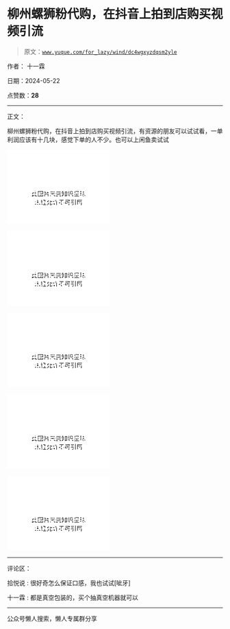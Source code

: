 # 柳州螺狮粉代购，在抖音上拍到店购买视频引流

> 原文：[`www.yuque.com/for_lazy/wind/dc4wgxyzdqsm2yle`](https://www.yuque.com/for_lazy/wind/dc4wgxyzdqsm2yle)

作者： 十一霖

日期：2024-05-22

点赞数：**28**

* * *

正文：

柳州螺狮粉代购，在抖音上拍到店购买视频引流，有资源的朋友可以试试看，一单利润应该有十几块，感觉下单的人不少。也可以上闲鱼卖试试

![](img/3f55c4be937c72727c7cced4128b735e.png)

![](img/259bc1edf4cbdc8b9ed74295ab5a47b1.png)

![](img/8a1ae23b548867c418176aebebb58076.png)

![](img/d8e0461b892392a84c0502a811c7c732.png)

![](img/594ccf9b9590c1b62c809cc34a4fb936.png)

* * *

评论区：

拾悦说 : 很好奇怎么保证口感，我也试试[呲牙]

十一霖 : 都是真空包装的，买个抽真空机器就可以

* * *

公众号懒人搜索，懒人专属群分享